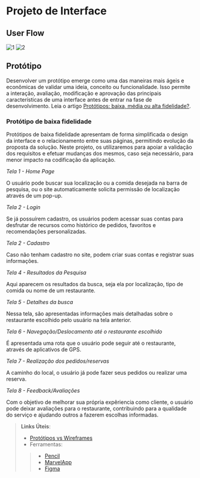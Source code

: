 
# Projeto de Interface

## User Flow

![1](https://github.com/ICEI-PUC-Minas-PMV-ADS/pmv-ads-2024-1-e1-proj-web-t12-restaurantes-proximos/assets/166898594/5d99fbe2-c489-454f-bb46-6a48ae368d3c)
![2](https://github.com/ICEI-PUC-Minas-PMV-ADS/pmv-ads-2024-1-e1-proj-web-t12-restaurantes-proximos/assets/166898594/70d8e669-3cbc-42df-85ec-138b4b019a37)



## Protótipo

Desenvolver um protótipo emerge como uma das maneiras mais ágeis e econômicas de validar uma ideia, conceito ou funcionalidade. Isso permite a interação, avaliação, modificação e aprovação das principais características de uma interface antes de entrar na fase de desenvolvimento. Leia o artigo [Protótipos: baixa, média ou alta fidelidade?](https://medium.com/ladies-that-ux-br/prot%C3%B3tipos-baixa-m%C3%A9dia-ou-alta-fidelidade-71d897559135).

### Protótipo de baixa fidelidade

Protótipos de baixa fidelidade apresentam de forma simplificada o design da interface e o relacionamento entre suas páginas, permitindo evolução da proposta da solução. Neste projeto, os utilizaremos para apoiar a validação dos requisitos e efetuar mudanças dos mesmos, caso seja necessário, para menor impacto na codificação da aplicação.


*Tela 1 - Home Page*

O usuário pode buscar sua localização ou a comida desejada na barra de pesquisa, ou o site automaticamente solicita permissão de localização através de um pop-up.


*Tela 2 - Login*

Se já possuírem cadastro, os usuários podem acessar suas contas para desfrutar de recursos como histórico de pedidos, favoritos e recomendações personalizadas.



*Tela 2 - Cadastro*

Caso não tenham cadastro no site, podem criar suas contas e registrar suas informações.



*Tela 4 - Resultados da Pesquisa*

Aqui aparecem os resultados da busca, seja ela por localização, tipo de comida ou nome de um restaurante.



*Tela 5 - Detalhes da busca*

Nessa tela, são apresentadas informações mais detalhadas sobre o restaurante escolhido pelo usuário na tela anterior.




*Tela 6 - Navegação/Deslocamento até o restaurante escolhido*

É apresentada uma rota que o usuário pode seguir até o restaurante, através de aplicativos de GPS.



*Tela 7 - Realização dos pedidos/reservas*

A caminho do local, o usuário já pode fazer seus pedidos ou realizar uma reserva.



*Tela 8 - Feedback/Avaliações*

Com o objetivo de melhorar sua própria expêriencia como cliente, o usuário pode deixar avaliações para o restaurante, contribuindo para a qualidade do serviço e ajudando outros a fazerem escolhas informadas.



> **Links Úteis**:
> - [Protótipos vs Wireframes](https://www.nngroup.com/videos/prototypes-vs-wireframes-ux-projects/)
>- Ferramentas:
>> - [Pencil](https://pencil.evolus.vn/)
>> - [MarvelApp](https://marvelapp.com/)
>> - [Figma](https://www.figma.com/)



